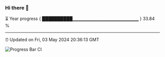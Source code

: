 ### Hi there 👋

⏳ Year progress { ██████████▁▁▁▁▁▁▁▁▁▁▁▁▁▁▁▁▁▁▁▁ } 33.84 %

---

⏰ Updated on Fri, 03 May 2024 20:36:13 GMT

![Progress Bar CI](https://github.com/IshwaranRudhara/GIT-ACTION/workflows/Progress%20Bar%20CI/badge.svg)
